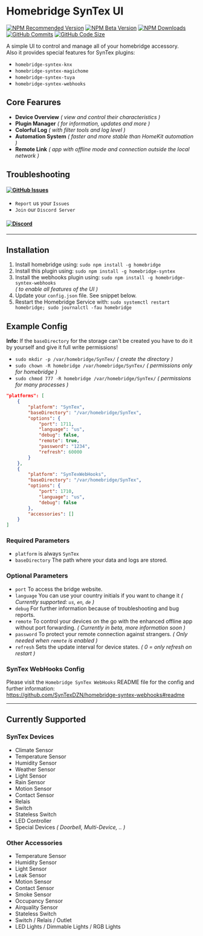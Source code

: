 # Homebridge SynTex UI
[![NPM Recommended Version](https://img.shields.io/npm/v/homebridge-syntex?label=release&color=brightgree&style=for-the-badge)](https://www.npmjs.com/package/homebridge-syntex)
[![NPM Beta Version](https://img.shields.io/npm/v/homebridge-syntex/beta?color=orange&label=beta&style=for-the-badge)](https://www.npmjs.com/package/homebridge-syntex)
[![NPM Downloads](https://img.shields.io/npm/dt/homebridge-syntex?color=9944ee&&style=for-the-badge)](https://www.npmjs.com/package/homebridge-syntex)
[![GitHub Commits](https://img.shields.io/github/commits-since/SynTexDZN/homebridge-syntex/2.0.1?color=yellow&label=commits&style=for-the-badge)](https://github.com/SynTexDZN/homebridge-syntex/commits)
[![GitHub Code Size](https://img.shields.io/github/languages/code-size/SynTexDZN/homebridge-syntex?color=0af&style=for-the-badge)](https://github.com/SynTexDZN/homebridge-syntex)

A simple UI to control and manage all of your homebridge accessory.<br>
Also it provides special features for SynTex plugins:
- `homebridge-syntex-knx`
- `homebridge-syntex-magichome`
- `homebridge-syntex-tuya`
- `homebridge-syntex-webhooks`


## Core Fearures
- **Device Overview** *( view and control their characteristics )*
- **Plugin Manager** *( for information, updates and more )*
- **Colorful Log** *( with filter tools and log level )*
- **Automation System** *( faster and more stable than HomeKit automation )*
- **Remote Link** *( app with offline mode and connection outside the local network )*


## Troubleshooting
#### [![GitHub Issues](https://img.shields.io/github/issues-raw/SynTexDZN/homebridge-syntex?logo=github&style=for-the-badge)](https://github.com/SynTexDZN/homebridge-syntex/issues)
- `Report` us your `Issues`
- `Join` our `Discord Server`
#### [![Discord](https://img.shields.io/discord/442095224953634828?color=5865F2&logoColor=white&label=discord&logo=discord&style=for-the-badge)](https://discord.gg/XUqghtw4DE)


---


## Installation
1. Install homebridge using: `sudo npm install -g homebridge`
2. Install this plugin using: `sudo npm install -g homebridge-syntex`
3. Install the webhooks plugin using: `sudo npm install -g homebridge-syntex-webhooks`<br>
*( to enable all features of the UI )*
4. Update your `config.json` file. See snippet below.
5. Restart the Homebridge Service with: `sudo systemctl restart homebridge; sudo journalctl -fau homebridge`


## Example Config
**Info:** If the `baseDirectory` for the storage can't be created you have to do it by yourself and give it full write permissions!
- `sudo mkdir -p /var/homebridge/SynTex/` *( create the directory )*
- `sudo chown -R homebridge /var/homebridge/SynTex/` *( permissions only for homebridge )*
- `sudo chmod 777 -R homebridge /var/homebridge/SynTex/` *( permissions for many processes )*

```json
"platforms": [
    {
        "platform": "SynTex",
        "baseDirectory": "/var/homebridge/SynTex",
        "options": {
            "port": 1711,
            "language": "us",
            "debug": false,
            "remote": true,
            "password": "1234",
            "refresh": 60000
        }
    },
    {
        "platform": "SynTexWebHooks",
        "baseDirectory": "/var/homebridge/SynTex",
        "options": {
            "port": 1710,
            "language": "us",
            "debug": false
        },
        "accessories": []
    }
]
```

### Required Parameters
- `platform` is always `SynTex`
- `baseDirectory` The path where your data and logs are stored.

### Optional Parameters
- `port` To access the bridge website.
- `language` You can use your country initials if you want to change it *( Currently supported: `us`, `en`, `de` )*
- `debug` For further information because of troubleshooting and bug reports.
- `remote` To control your devices on the go with the enhanced offline app without port forwarding. *( Currently in beta, more information soon )*
- `password` To protect your remote connection against strangers. *( Only needed when `remote` is enabled )*
- `refresh` Sets the update interval for device states. *( 0 = only refresh on restart )*

### SynTex WebHooks Config
Please visit the `Homebridge SynTex WebHooks` README file for the config and further information:<br>
https://github.com/SynTexDZN/homebridge-syntex-webhooks#readme


---


## Currently Supported

### SynTex Devices
- Climate Sensor
- Temperature Sensor
- Humidity Sensor
- Weather Sensor
- Light Sensor
- Rain Sensor
- Motion Sensor
- Contact Sensor
- Relais
- Switch
- Stateless Switch
- LED Controller
- Special Devices *( Doorbell, Multi-Device, .. )*

### Other Accessories
- Temperature Sensor
- Humidity Sensor
- Light Sensor
- Leak Sensor
- Motion Sensor
- Contact Sensor
- Smoke Sensor
- Occupancy Sensor
- Airquality Sensor
- Stateless Switch
- Switch / Relais / Outlet
- LED Lights / Dimmable Lights / RGB Lights
